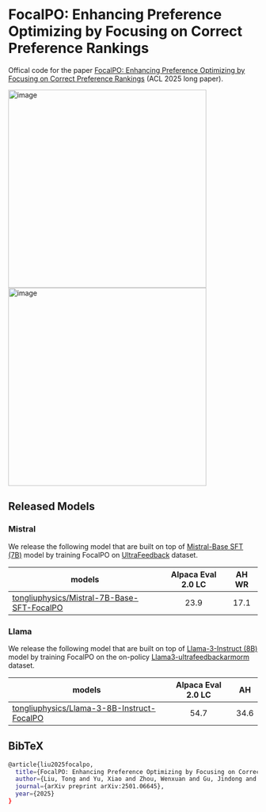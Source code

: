 # FocalPO: Enhancing Preference Optimizing by Focusing on Correct Preference Rankings

Offical code for the paper [FocalPO: Enhancing Preference Optimizing by Focusing on Correct Preference Rankings](https://arxiv.org/abs/2501.06645) (ACL 2025 long paper).


<img width="400" alt="image" src="https://github.com/user-attachments/assets/698d8854-7b88-4e51-aea5-a809147c4ef8" />
<img width="400" alt="image" src="https://github.com/user-attachments/assets/7be2e1d6-e1b3-4366-a673-a7c532424fa0" />

<h2> Released Models </h2>  
<h3> Mistral </h3>  

We release the following model that are built on top of [Mistral-Base SFT (7B)](https://huggingface.co/HuggingFaceH4/mistral-7b-sft-beta) model by training FocalPO on [UltraFeedback](https://huggingface.co/datasets/trl-lib/ultrafeedback_binarized) dataset.   

|               models                    |  Alpaca Eval 2.0 LC |  AH WR | 
|-----------------------------------|:------:|:------:|
|        [tongliuphysics/Mistral-7B-Base-SFT-FocalPO](https://huggingface.co/tongliuphysics/Mistral-7B-Base-SFT-FocalPO)       |  23.9  | 17.1 | 

<h3> Llama </h3>  

We release the following model that are built on top of [Llama-3-Instruct (8B)](https://huggingface.co/meta-llama/Meta-Llama-3-8B-Instruct) model by training FocalPO on the on-policy [Llama3-ultrafeedbackarmorm](https://huggingface.co/datasets/princeton-nlp/llama3-ultrafeedback-armorm) dataset.   

|               models                    | Alpaca Eval 2.0 LC |  AH  | 
|-----------------------------------|:------:|:------:|
|        [tongliuphysics/Llama-3-8B-Instruct-FocalPO](https://huggingface.co/tongliuphysics/Llama-3-8B-Instruct-FocalPO)       |  54.7   | 34.6 | 


<h2> BibTeX </h2>  

```bash
@article{liu2025focalpo,
  title={FocalPO: Enhancing Preference Optimizing by Focusing on Correct Preference Rankings},
  author={Liu, Tong and Yu, Xiao and Zhou, Wenxuan and Gu, Jindong and Tresp, Volker},
  journal={arXiv preprint arXiv:2501.06645},
  year={2025}
}

```   

